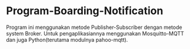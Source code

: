 # Program-Boarding-Notification
Program ini menggunakan metode Publisher-Subscriber dengan metode system Broker.
Untuk pengaplikasiannya menggunakan Mosquitto-MQTT dan juga Python(terutama modulnya pahoo-mqtt). 
